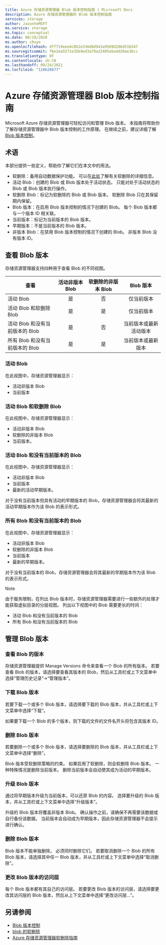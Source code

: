 ```yaml
---
title: Azure 存储资源管理器 Blob 版本控制指南 | Microsoft Docs
description: Azure 存储资源管理器的 Blob 版本控制指南
services: storage
author: JasonYeMSFT
ms.service: storage
ms.topic: conceptual
ms.date: 08/19/2020
ms.author: chuye
ms.openlocfilehash: dfff19eee4c852e336d0d943a9509d286d510347
ms.sourcegitcommit: f6e2ea5571e35b9ed3a79a22485eba4d20ae36cc
ms.translationtype: HT
ms.contentlocale: zh-CN
ms.lasthandoff: 09/24/2021
ms.locfileid: "128626677"
---
```

# <a name="azure-storage-explorer-blob-versioning-guide"></a>Azure 存储资源管理器 Blob 版本控制指南

Microsoft Azure 存储资源管理器可轻松访问和管理 Blob 版本。 本指南将帮助你了解存储资源管理器中 Blob 版本控制的工作原理。 在继续之前，建议详细了解 [Blob 版本控制](../blobs/versioning-overview.md)。

## <a name="terminology"></a>术语

本部分提供一些定义，帮助你了解它们在本文中的用法。

- 软删除：备用自动数据保护功能。 可以在[此处](../blobs/soft-delete-blob-overview.md)了解有关软删除的详细信息。
- 活动 Blob：创建的 Blob 或 Blob 版本处于活动状态。 只能对处于活动状态的 Blob 或 Blob 版本执行操作。
- 软删除 Blob：标记为软删除的 Blob 或 Blob 版本。 软删除 Blob 只在其保留期内保留。
- Blob 版本：在启用 Blob 版本控制的情况下创建的 Blob。 每个 Blob 版本都与一个版本 ID 相关联。
- 当前版本：标记为当前版本的 Blob 版本。
- 早期版本：不是当前版本的 Blob 版本。
- 非版本 Blob：在禁用 Blob 版本控制的情况下创建的 Blob。 非版本 Blob 没有版本 ID。

## <a name="view-blob-versions"></a>查看 Blob 版本

存储资源管理器支持四种用于查看 Blob 的不同视图。

| 查看 | 活动非版本 Blob | 软删除的非版本 Blob | Blob 版本 |
| ---- | :----------: | :-----------: | :------------------: |
| 活动 Blob | 是 | 否 | 仅当前版本 |
| 活动 Blob 和软删除 Blob | 是 | 是 | 仅当前版本 |
| 活动 Blob 和没有当前版本的 Blob | 是 | 否 | 当前版本或最新活动版本 |
| 所有 Blob 和没有当前版本的 Blob | 是 | 是 | 当前版本或最新版本 |

### <a name="active-blobs"></a>活动 Blob

在此视图中，存储资源管理器显示：

- 活动非版本 Blob
- 当前版本

### <a name="active-blobs-and-soft-deleted-blobs"></a>活动 Blob 和软删除 Blob

在此视图中，存储资源管理器显示：

- 活动非版本 Blob
- 软删除的非版本 Blob
- 当前版本。

### <a name="active-blobs-and-blobs-without-current-version"></a>活动 Blob 和没有当前版本的 Blob

在此视图中，存储资源管理器显示：

- 活动非版本 Blob
- 当前版本
- 最新的活动早期版本。

对于没有当前版本但具有活动的早期版本的 Blob，存储资源管理器会将其最新的活动早期版本作为该 Blob 的表示形式。

### <a name="all-blobs-and-blobs-without-current-version"></a>所有 Blob 和没有当前版本的 Blob

在此视图中，存储资源管理器显示：

- 活动非版本 Blob
- 软删除的非版本 Blob
- 当前版本
- 最新的早期版本。

对于没有当前版本的 Blob，存储资源管理器会将其最新的早期版本作为该 Blob 的表示形式。

> [!NOTE]
> 由于服务限制，在列出 Blob 版本时，存储资源管理器需要进行一些额外的处理才能获取虚拟目录的分层视图。 列出以下视图中的 Blob 需要更长的时间：
>
> - 活动 Blob 和没有当前版本的 Blob
> - 所有 Blob 和没有当前版本的 Blob

## <a name="manage-blob-versions"></a>管理 Blob 版本

### <a name="view-versions-of-a-blob"></a>查看 Blob 的版本

存储资源管理器提供 Manage Versions 命令来查看一个 Blob 的所有版本。 若要查看 Blob 的版本，请选择要查看其版本的 Blob，然后从工具栏或上下文菜单中选择“管理历史记录”&rarr;“管理版本”。

### <a name="download-blob-versions"></a>下载 Blob 版本

若要下载一个或多个 Blob 版本，请选择要下载的 Blob 版本，并从工具栏或上下文菜单中选择“下载”。

如果要下载一个 Blob 的多个版本，则下载的文件的文件名开头将包含其版本 ID。

### <a name="delete-blob-versions"></a>删除 Blob 版本

若要删除一个或多个 Blob 版本，请选择要删除的 Blob 版本，并从工具栏或上下文菜单中选择“删除”。

Blob 版本受软删除策略的约束。 如果启用了软删除，则会软删除 Blob 版本。 一种特殊情况是删除当前版本。 删除当前版本会自动使其成为活动的早期版本。

### <a name="promote-blob-version"></a>升级 Blob 版本

通过将早期版本升级为当前版本，可以还原 Blob 的内容。 选择要升级的 Blob 版本，并从工具栏或上下文菜单中选择“升级版本”。

升级的 Blob 版本将覆盖非版本 Blob。 确认操作之前，请确保不再需要该数据或自行备份该数据。 当前版本会自动成为早期版本，因此存储资源管理器不会提示进行确认。

### <a name="undelete-blob-version"></a>删除 Blob 版本

Blob 版本不能单独删除。 必须同时删除它们。 若要取消删除一个 Blob 的所有 Blob 版本，请选择其中任一 Blob 版本，并从工具栏或上下文菜单中选择“取消删除”。

### <a name="change-access-tier-of-blob-versions"></a>更改 Blob 版本的访问层

每个 Blob 版本都有其自己的访问层。 若要更改 Blob 版本的访问层，请选择要更改其访问层的 Blob 版本，然后从上下文菜单中选择“更改访问层…”。

## <a name="see-also"></a>另请参阅

- [Blob 版本控制](../blobs/versioning-overview.md)
- [blob 的软删除](../blobs/soft-delete-blob-overview.md)
- [Azure 存储资源管理器软删除指南](./storage-explorer-soft-delete.md)
